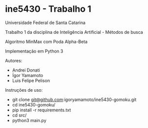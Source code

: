 # ine5430 - Trabalho 1
Universidade Federal de Santa Catarina

Trabalho 1 da disciplina de Inteligência Artificial - Métodos de busca

Algoritmo MinMax com Poda Alpha-Beta

Implementação em Python 3

Autores:
- Andrei Donati
- Ígor Yamamoto
- Luis Felipe Pelison

Instruções de uso:
- git clone git@github.com:igoryamamoto/ine5430-gomoku.git
- cd ine5430-gomoku/
- pip install -r requirements.txt
- cd src/
- python3 main.py
